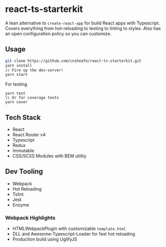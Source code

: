 # react-ts-starterkit
A lean alternative to `create-react-app` for build React apps with Typescript.
Covers everything from hot-reloading to testing to linting to styles. Also has an open
configuration policy so you can customize.

## Usage
```bash
git clone https://github.com/cnsheafe/react-ts-starterkit.git
yarn install
// Fire up the dev-server!
yarn start
```

For testing
```
yarn test
\\ Or for coverage tests
yarn cover
```

## Tech Stack
- React
- React Router v4
- Typescript
- Redux
- Immutable
- CSS/SCSS Modules with BEM utility

## Dev Tooling
- Webpack
- Hot Reloading
- Tslint
- Jest
- Enzyme

### Webpack Highlights
- HTMLWebpackPlugin with customizable `template.html`
- DLL and Awesome-Typescript-Loader for fast hot reloading
- Production build using UglifyJS

